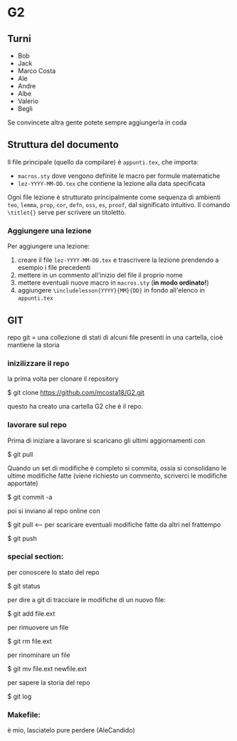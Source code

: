 # G2

## Turni

* Bob
* Jack
* Marco Costa
* Ale
* Andre
* Albe
* Valerio
* Begli

Se convincete altra gente potete sempre aggiungerla in coda

## Struttura del documento

Il file principale (quello da compilare) è `appunti.tex`, che importa:

* `macros.sty` dove vengono definite le macro per formule matematiche
* `lez-YYYY-MM-DD.tex` che contiene la lezione alla data specificata

Ogni file lezione è strutturato principalmente come sequenza di ambienti `teo`, `lemma`, `prop`, `cor`, `defn`, `oss`, `es`, `proof`, dal significato intuitivo. Il comando `\titlet{}` serve per scrivere un titoletto.

### Aggiungere una lezione

Per aggiungere una lezione:

1. creare il file `lez-YYYY-MM-DD.tex` e trascrivere la lezione prendendo a esempio i file precedenti
2. mettere in un commento all'inizio del file il proprio nome
3. mettere eventuali nuove macro in `macros.sty` (**in modo ordinato!**)
4. aggiungere `\includelesson{YYYY}{MM}{DD}` in fondo all'elenco in `appunti.tex`

## GIT
repo git = una collezione di stati di alcuni file presenti in una cartella, cioè mantiene la storia

### inizilizzare il repo
la prima volta per clonare il repository

$ git clone https://github.com/mcosta18/G2.git

questo ha creato una cartella G2 che è il repo.

### lavorare sul repo

Prima di iniziare a lavorare si scaricano gli ultimi aggiornamenti con       

$ git pull

Quando un set di modifiche è completo si commita, ossia si consolidano le ultime modifiche fatte (viene richiesto un commento, scriverci le modifiche apportate)

$ git commit -a 

poi si inviano al repo online con

$ git pull     <-- per scaricare eventuali modifiche fatte da altri nel frattempo

$ git push



### special section:
per conoscere lo stato del repo

$ git status

per dire a git di tracciare le modifiche di un nuovo file:

$ git add file.ext

per rimuovere un file

$ git rm file.ext

per rinominare un file

$ git mv file.ext newfile.ext

per sapere la storia del repo 

$ git log


### Makefile:
è mio, lasciatelo pure perdere (AleCandido)
